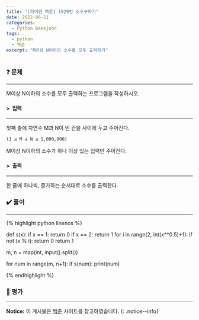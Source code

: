 ```yaml
---
title: "[파이썬 백준] 1929번 소수구하기"
date: 2022-06-21
categories:
  - Python Baekjoon
tags:
  - python
  - 백준
excerpt: "M이상 N이하의 소수를 모두 출력하기"
---
```


### ❓ 문제

---

M이상 N이하의 소수를 모두 출력하는 프로그램을 작성하시오.<br>


#### > &nbsp;입력

---

첫째 줄에 자연수 M과 N이 빈 칸을 사이에 두고 주어진다.

`(1 ≤ M ≤ N ≤ 1,000,000)`

M이상 N이하의 소수가 하나 이상 있는 입력만 주어진다.


#### > &nbsp;출력

---

한 줄에 하나씩, 증가하는 순서대로 소수를 출력한다.<br>


### ✔️ 풀이

---

{% highlight python linenos %}

def s(x):
    if x == 1:
        return 0
    if x == 2:
        return 1
    for i in range(2, int(x**0.5)+1):
        if not (x % i):
            return 0
    return 1


m, n = map(int, input().split())

for num in range(m, n+1):
    if s(num):
        print(num)

{% endhighlight %}


### 💬 평가

---



**Notice:** 이 게시물은 [백준](https://www.acmicpc.net/problem/1929) 사이트를 참고하였습니다.
{: .notice--info}
